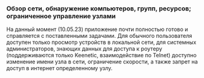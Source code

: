 ### Обзор сети, обнаружение компьютеров, групп, ресурсов; ограниченное управление узлами

На данный момент (10.05.23) приложение почти полностью готово и справляется с поставленными задачами. Для обычного пользователя доступен только просмотр устройств в локальной сети, для системных администраторов, знающих данных для доступа к роутеру (поддерживаются только Keenetic, взаимодействие по Telnet) доступно изменение имени узла в сети, ограничение скорости, а также запрет на доступ в интернет определенному узлу.
